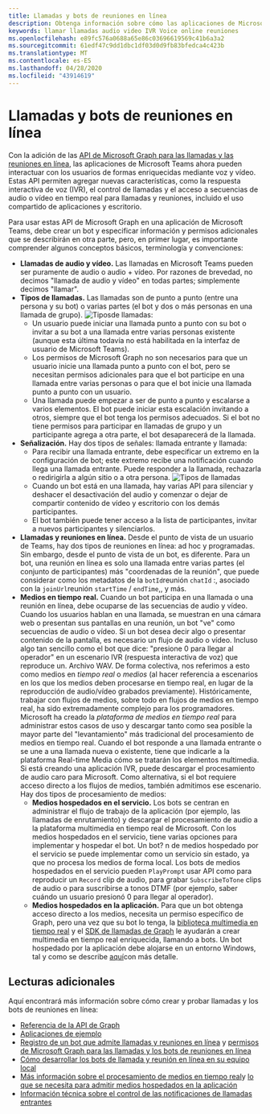 ```yaml
---
title: Llamadas y bots de reuniones en línea
description: Obtenga información sobre cómo las aplicaciones de Microsoft Teams pueden interactuar con los usuarios mediante voz y vídeo mediante las API de Microsoft Graph para las llamadas y las reuniones en línea.
keywords: llamar llamadas audio video IVR Voice online reuniones
ms.openlocfilehash: e89fc576a0688a65e86c03696619569c41b6a3a2
ms.sourcegitcommit: 61edf47c9dd1dbc1df03d0d9fb83bfedca4c423b
ms.translationtype: MT
ms.contentlocale: es-ES
ms.lasthandoff: 04/28/2020
ms.locfileid: "43914619"
---
```

# <a name="calls-and-online-meetings-bots"></a>Llamadas y bots de reuniones en línea

Con la adición de las [API de Microsoft Graph para las llamadas y las reuniones en línea](/graph/api/resources/communications-api-overview?view=graph-rest-beta), las aplicaciones de Microsoft Teams ahora pueden interactuar con los usuarios de formas enriquecidas mediante voz y vídeo. Estas API permiten agregar nuevas características, como la respuesta interactiva de voz (IVR), el control de llamadas y el acceso a secuencias de audio o vídeo en tiempo real para llamadas y reuniones, incluido el uso compartido de aplicaciones y escritorio.

Para usar estas API de Microsoft Graph en una aplicación de Microsoft Teams, debe crear un bot y especificar información y permisos adicionales que se describirán en otra parte, pero, en primer lugar, es importante comprender algunos conceptos básicos, terminología y convenciones:

* **Llamadas de audio y vídeo.** Las llamadas en Microsoft Teams pueden ser puramente de audio o audio + vídeo. Por razones de brevedad, no decimos "llamada de audio y vídeo" en todas partes; simplemente decimos "llamar".
* **Tipos de llamadas.** Las llamadas son de punto a punto (entre una persona y su bot) o varias partes (el bot y dos o más personas en una llamada de grupo).
  ![Tipos](~/assets/images/calls-and-meetings/call-types.png)de llamadas:
  * Un usuario puede iniciar una llamada punto a punto con su bot o invitar a su bot a una llamada entre varias personas existente (aunque esta última todavía no está habilitada en la interfaz de usuario de Microsoft Teams).
  * Los permisos de Microsoft Graph no son necesarios para que un usuario inicie una llamada punto a punto con el bot, pero se necesitan permisos adicionales para que el bot participe en una llamada entre varias personas o para que el bot inicie una llamada punto a punto con un usuario.
  * Una llamada puede empezar a ser de punto a punto y escalarse a varios elementos. El bot puede iniciar esta escalación invitando a otros, siempre que el bot tenga los permisos adecuados. Si el bot no tiene permisos para participar en llamadas de grupo y un participante agrega a otra parte, el bot desaparecerá de la llamada.
* **Señalización.** Hay dos tipos de señales: llamada entrante y llamada:
  * Para recibir una llamada entrante, debe especificar un extremo en la configuración de bot; este extremo recibe una notificación cuando llega una llamada entrante. Puede responder a la llamada, rechazarla o redirigirla a algún sitio o a otra persona.
  ![Tipos de llamadas](~/assets/images/calls-and-meetings/call-handling.png)
  * Cuando un bot está en una llamada, hay varias API para silenciar y deshacer el desactivación del audio y comenzar o dejar de compartir contenido de vídeo y escritorio con los demás participantes.
  * El bot también puede tener acceso a la lista de participantes, invitar a nuevos participantes y silenciarlos.
* **Llamadas y reuniones en línea.** Desde el punto de vista de un usuario de Teams, hay dos tipos de reuniones en línea: ad hoc y programadas. Sin embargo, desde el punto de vista de un bot, es diferente. Para un bot, una reunión en línea es solo una llamada entre varias partes (el conjunto de participantes) más "coordenadas de la reunión", que puede considerar como los metadatos de la `botId`reunión `chatId` :, asociado con la `joinUrl`reunión `startTime` / `endTime`,, y más.
* **Medios en tiempo real.** Cuando un bot participa en una llamada o una reunión en línea, debe ocuparse de las secuencias de audio y vídeo. Cuando los usuarios hablan en una llamada, se muestran en una cámara web o presentan sus pantallas en una reunión, un bot "ve" como secuencias de audio o vídeo. Si un bot desea decir algo o presentar contenido de la pantalla, es necesario un flujo de audio o vídeo. Incluso algo tan sencillo como el bot que dice: "presione 0 para llegar al operador" en un escenario IVR (respuesta interactiva de voz) que reproduce un. Archivo WAV. De forma colectiva, nos referimos a esto como medios en _tiempo real_ o _medios_ (al hacer referencia a escenarios en los que los medios deben procesarse en tiempo real, en lugar de la reproducción de audio/vídeo grabados previamente). Históricamente, trabajar con flujos de medios, sobre todo en flujos de medios en tiempo real, ha sido extremadamente complejo para los programadores. Microsoft ha creado la _plataforma de medios en tiempo real_ para administrar estos casos de uso y descargar tanto como sea posible la mayor parte del "levantamiento" más tradicional del procesamiento de medios en tiempo real.  Cuando el bot responde a una llamada entrante o se une a una llamada nueva o existente, tiene que indicarle a la plataforma Real-time Media cómo se tratarán los elementos multimedia. Si está creando una aplicación IVR, puede descargar el procesamiento de audio caro para Microsoft. Como alternativa, si el bot requiere acceso directo a los flujos de medios, también admitimos ese escenario. Hay dos tipos de procesamiento de medios:
  * **Medios hospedados en el servicio.** Los bots se centran en administrar el flujo de trabajo de la aplicación (por ejemplo, las llamadas de enrutamiento) y descargar el procesamiento de audio a la plataforma multimedia en tiempo real de Microsoft. Con los medios hospedados en el servicio, tiene varias opciones para implementar y hospedar el bot. Un bot? n de medios hospedado por el servicio se puede implementar como un servicio sin estado, ya que no procesa los medios de forma local. Los bots de medios hospedados en el servicio pueden `PlayPrompt` usar API como para reproducir un `Record` clip de audio, para grabar `SubscribeToTone` clips de audio o para suscribirse a tonos DTMF (por ejemplo, saber cuándo un usuario presionó 0 para llegar al operador).
  * **Medios hospedados en la aplicación.** Para que un bot obtenga acceso directo a los medios, necesita un permiso específico de Graph, pero una vez que su bot lo tenga, la [biblioteca multimedia en tiempo real](https://www.nuget.org/packages/Microsoft.Graph.Communications.Calls.Media/) y el [SDK de llamadas de Graph](https://microsoftgraph.github.io/microsoft-graph-comms-samples/docs/articles/index.html#graph-calling-sdk-and-stateful-client-builder) le ayudarán a crear multimedia en tiempo real enriquecida, llamando a bots. Un bot hospedado por la aplicación debe alojarse en un entorno Windows, tal y como se describe [aquí](./requirements-considerations-application-hosted-media-bots.md)con más detalle.

## <a name="further-reading"></a>Lecturas adicionales

Aquí encontrará más información sobre cómo crear y probar llamadas y los bots de reuniones en línea:

* [Referencia de la API de Graph](/graph/api/resources/communications-api-overview?view=graph-rest-beta)
* [Aplicaciones de ejemplo](https://github.com/microsoftgraph/microsoft-graph-comms-samples)
* [Registro de un bot que admite llamadas y reuniones en línea](./registering-calling-bot.md) y [permisos de Microsoft Graph para las llamadas y los bots de reuniones en línea](./registering-calling-bot.md#add-microsoft-graph-permissions)
* [Cómo desarrollar los bots de llamada y reunión en línea en su equipo local](./debugging-local-testing-calling-meeting-bots.md)
* [Más información sobre el procesamiento de medios en tiempo real](./real-time-media-concepts.md)y [lo que se necesita para admitir medios hospedados en la aplicación](./requirements-considerations-application-hosted-media-bots.md)
* [Información técnica sobre el control de las notificaciones de llamadas entrantes](./call-notifications.md)
